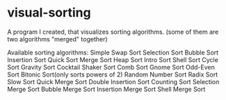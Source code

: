# visual-sorting
A program I created, that visualizes sorting algorithms. (some of them are two algorithms "merged" together)

Available sorting algorithms:
	Simple Swap Sort
	Selection Sort
	Bubble Sort
	Insertion Sort
	Quick Sort
	Merge Sort
	Heap Sort
	Intro Sort
	Shell Sort
	Cycle Sort
	Gravity Sort
	Cocktail Shaker Sort
	Comb Sort
	Gnome Sort
	Odd-Even Sort
	Bitonic Sort(only sorts powers of 2)
	Random Number Sort
	Radix Sort
	Slow Sort
	Quick Merge Sort
	Double Insertion Sort
	Counting Sort
	Selection Merge Sort
	Bubble Merge Sort
	Insertion Merge Sort
	Shell Merge Sort
